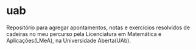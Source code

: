 # uab

Repositório para agregar apontamentos, notas e exercícios resolvidos de
cadeiras no meu percurso pela Licenciatura em Matemática e Aplicações(LMeA),
na Universidade Aberta(UAb).

